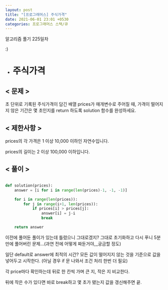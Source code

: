```yaml
---
layout: post
title: "[프로그래머스] 주식가격"
date: 2021-06-01 23:01 +0530
categories: 프로그래머스 스택/큐
---
```


알고리즘 풀기 225일차

:)

- # 주식가격
  >

## < 문제 >

초 단위로 기록된 주식가격이 담긴 배열 prices가 매개변수로 주어질 때, 가격이 떨어지지 않은 기간은 몇 초인지를 return 하도록 solution 함수를 완성하세요.

## < 제한사항 >

prices의 각 가격은 1 이상 10,000 이하인 자연수입니다.

prices의 길이는 2 이상 100,000 이하입니다.

## < 풀이 >

```python

def solution(prices):
    answer = [i for i in range(len(prices)-1, -1, -1)]

    for i in range(len(prices)):
        for j in range(i+1, len(prices)):
            if prices[i] > prices[j]:
                answer[i] = j-i
                break

    return answer

```

이전에 풀어둔 풀이가 있는데 틀렸으니 그대로겠지? 그대로 초기화하고 다시 푸니 5분만에 풀어버린 문제...(과연 전에 어떻게 짜둔거야,,,궁금할 정도)

일단 default로 answer에 최적의 시간? 모든 값이 떨어지지 않는 것을 기준으로 값을 넣어두고 시작한다. (아닐 경우 if 문 나와서 조건 처리 한번 더 필요)

각 price마다 확인하는데 뒤로 한 칸씩 가며 큰 지, 작은 지 비교한다.

뒤에 작은 수가 있다면 바로 break하고 몇 초가 됐는지 값을 갱신해주면 끝.
